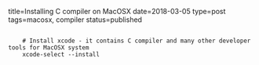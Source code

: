 title=Installing C compiler on MacOSX
date=2018-03-05
type=post
tags=macosx, compiler
status=published
~~~~~~

    # Install xcode - it contains C compiler and many other developer tools for MacOSX system
    xcode-select --install
